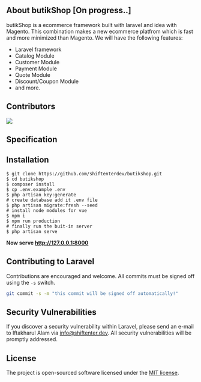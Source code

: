 ## About butikShop [On progress..]

butikShop is a ecommerce framework built with laravel and idea with Magento. This combination makes a new ecommerce platfrom which is fast and more minimized than Magento. We will have the following features:

- Laravel framework
- Catalog Module
- Customer Module
- Payment Module
- Quote Module
- Discount/Coupon Module
- and more.

## Contributors

<a href="https://github.com/shiftenterdev/butikshop/graphs/contributors">
  <img src="https://contributors-img.web.app/image?repo=shiftenterdev/butikshop" />
</a>

## Specification


## Installation

```shell script
$ git clone https://github.com/shiftenterdev/butikshop.git
$ cd butikshop
$ composer install
$ cp .env.example .env
$ php artisan key:generate
# create database add it .env file
$ php artisan migrate:fresh --seed
# install node modules for vue
$ npm i
$ npm run production
# finally run the buit-in server
$ php artisan serve
```
**Now serve http://127.0.0.1:8000**

## Contributing to Laravel

Contributions are encouraged and welcome. All
commits must be signed off using the `-s` switch.

```bash
git commit -s -m "this commit will be signed off automatically!"
```


## Security Vulnerabilities

If you discover a security vulnerability within Laravel, please send an e-mail to Iftakharul Alam via [info@shiftenter.dev](mailto:info@shiftenter.dev). All security vulnerabilities will be promptly addressed.

## License

The project is open-sourced software licensed under the [MIT license](https://opensource.org/licenses/MIT).

